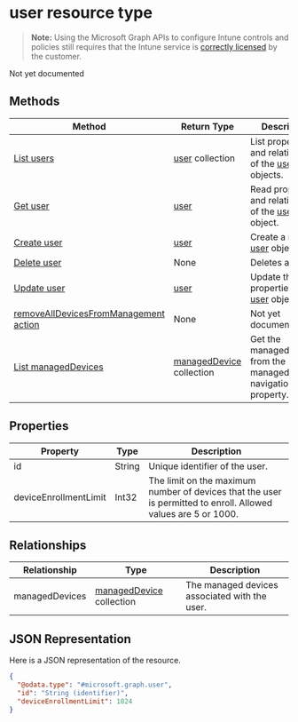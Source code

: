 ﻿# user resource type

> **Note:** Using the Microsoft Graph APIs to configure Intune controls and policies still requires that the Intune service is [correctly licensed](https://go.microsoft.com/fwlink/?linkid=839381) by the customer.

Not yet documented
## Methods
|Method|Return Type|Description|
|---|---|---|
|[List users](../api/intune_onboarding_user_list.md)|[user](../resources/intune_onboarding_user.md) collection|List properties and relationships of the [user](../resources/intune_onboarding_user.md) objects.|
|[Get user](../api/intune_onboarding_user_get.md)|[user](../resources/intune_onboarding_user.md)|Read properties and relationships of the [user](../resources/intune_onboarding_user.md) object.|
|[Create user](../api/intune_onboarding_user_create.md)|[user](../resources/intune_onboarding_user.md)|Create a new [user](../resources/intune_onboarding_user.md) object.|
|[Delete user](../api/intune_onboarding_user_delete.md)|None|Deletes a [user](../resources/intune_onboarding_user.md).|
|[Update user](../api/intune_onboarding_user_update.md)|[user](../resources/intune_onboarding_user.md)|Update the properties of a [user](../resources/intune_onboarding_user.md) object.|
|[removeAllDevicesFromManagement action](../api/intune_onboarding_user_removealldevicesfrommanagement.md)|None|Not yet documented|
|[List managedDevices](../api/intune_onboarding_user_list_manageddevice.md)|[managedDevice](../resources/intune_onboarding_manageddevice.md) collection|Get the managedDevices from the managedDevices navigation property.|

## Properties
|Property|Type|Description|
|---|---|---|
|id|String|Unique identifier of the user.|
|deviceEnrollmentLimit|Int32|The limit on the maximum number of devices that the user is permitted to enroll. Allowed values are 5 or 1000.|

## Relationships
|Relationship|Type|Description|
|---|---|---|
|managedDevices|[managedDevice](../resources/intune_onboarding_manageddevice.md) collection|The managed devices associated with the user.|

## JSON Representation
Here is a JSON representation of the resource.
<!-- {
  "blockType": "resource",
  "keyProperty": "id",
  "@odata.type": "microsoft.graph.user"
}
-->
```json
{
  "@odata.type": "#microsoft.graph.user",
  "id": "String (identifier)",
  "deviceEnrollmentLimit": 1024
}
```



